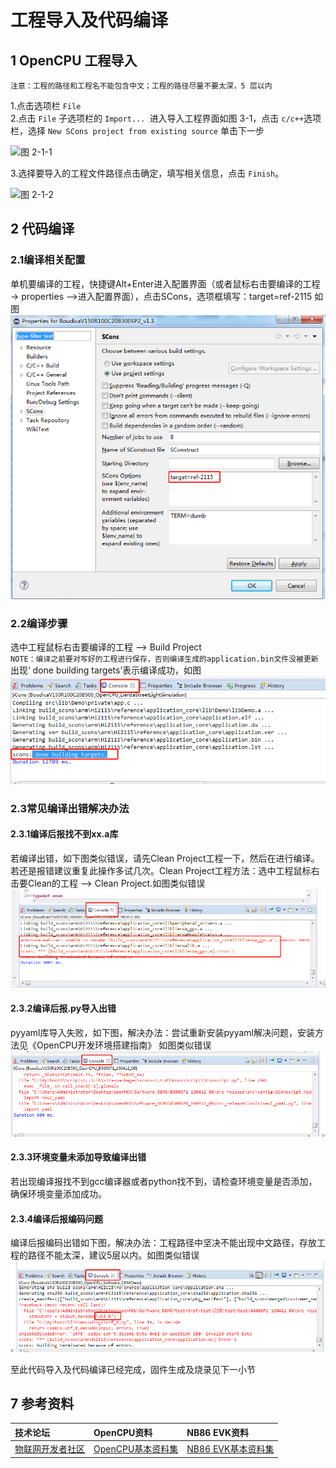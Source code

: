 #  工程导入及代码编译

## 1 OpenCPU 工程导入

`注意：工程的路径和工程名不能包含中文；工程的路径尽量不要太深，5 层以内`

1.点击选项栏 `File`  
2.点击 `File` 子选项栏的 `Import... `进入导入工程界面如图 3-1，点击 `c/c++`选项栏，选择  `New SCons project from existing source`  单击下一步  

![图 2-1-1](../../Picture/图2-1-1.png)

3.选择要导入的工程文件路径点击确定，填写相关信息，点击 `Finish`。  

![图 2-1-2](../../Picture/图2-1-2.png)  

## 2 代码编译
### 2.1编译相关配置
单机要编译的工程，快捷键Alt+Enter进入配置界面（或者鼠标右击要编译的工程 -> properties –>进入配置界面），点击SCons，选项框填写：target=ref-2115 如图
![图 编译说明01](../../Picture/编译说明01.png)  
### 2.2编译步骤
选中工程鼠标右击要编译的工程 --> Build Project  
`NOTE：编译之前要对写好的工程进行保存，否则编译生成的application.bin文件没被更新`  
出现‘ done building targets’表示编译成功，如图
![图 编译说明02](../../Picture/编译说明02.png)  
### 2.3常见编译出错解决办法
#### 2.3.1编译后报找不到xx.a库
若编译出错，如下图类似错误，请先Clean Project工程一下，然后在进行编译。若还是报错建议重复此操作多试几次。Clean Project工程方法：选中工程鼠标右击要Clean的工程 --> Clean Project.如图类似错误
![图 编译说明03](../../Picture/编译说明03.png)  
#### 2.3.2编译后报.py导入出错
pyyaml库导入失败，如下图，解决办法：尝试重新安装pyyaml解决问题，安装方法见《OpenCPU开发环境搭建指南》 如图类似错误
![图 编译说明04](../../Picture/编译说明04.png) 
#### 2.3.3环境变量未添加导致编译出错
若出现编译报找不到gcc编译器或者python找不到，请检查环境变量是否添加，确保环境变量添加成功。
#### 2.3.4编译后报编码问题
编译后报编码出错如下图，解决办法：工程路径中坚决不能出现中文路径，存放工程的路径不能太深，建议5层以内。如图类似错误
![图 编译说明05](../../Picture/编译说明05.png) 

至此代码导入及代码编译已经完成，固件生成及烧录见下一小节

## 7 参考资料  

| 技术论坛 | OpenCPU资料 | NB86 EVK资料
| :----------- | :----------- | :----------- |
| [物联网开发者社区](http://bbs.lierda.com) |  [OpenCPU基本资料集](https://github.com/lierda-nb-iot-team/Lierda_OpenCPU_SDK) |  [NB86 EVK基本资料集](https://github.com/lierda-nb-iot-team/Lierda_NB86_EVK) |
